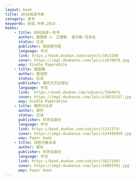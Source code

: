 ```yaml
---
layout: book
title: 2016阅读书单
category: 读书
keywords: 阅读,书单,2014
books:
    - title: 如何阅读一本书 
      author: 莫提默·J. 艾德勒  查尔斯·范多伦
      status: 已读
      publisher: 商务图书馆 
      language: 中文
      link: https://book.douban.com/subject/1013208
      cover: https://img1.doubanio.com/lpic/s1670978.jpg 
      way: Kindle Paperwhite
    - title: 曾国藩
      author: 唐浩明 
      status: 已读
      publisher: 春风文艺出版社
      language: 中文
      link:  https://book.douban.com/subject/3584971
      cover: https://img1.doubanio.com/lpic/s10315317.jpg 
      way: Kindle Paperwhite
    - title: 微积分五讲
      author: 龚升
      status: 已读
      publisher: 科学出版社
      language: 中文
      link: https://book.douban.com/subject/1231175/ 
      cover: https://img1.doubanio.com/lpic/s24395958.jpg
      way: Paper book
    - title: 线性代数五讲
      author: 龚升
      publisher: 科学出版社
      language: 中文
      link: https://book.douban.com/subject/1627109/
      cover: https://img3.doubanio.com/lpic/s9059761.jpg
      way: Paper book
---
```

